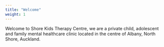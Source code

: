 ```yaml
---
title: "Welcome"
weight: 1
---
```


Welcome to Shore Kids Therapy Centre, we are a private child, adolescent and family mental healthcare clinic located in the centre of Albany, North Shore, Auckland.
